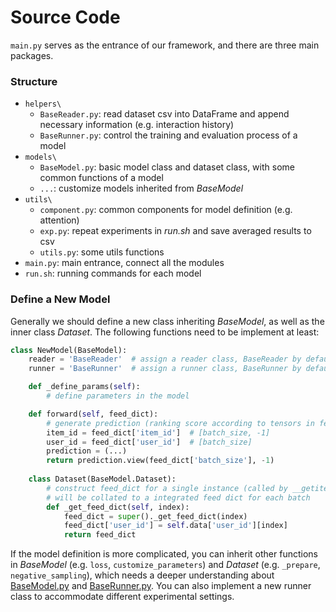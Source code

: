 # Source Code	

`main.py` serves as the entrance of our framework, and there are three main packages. 

### Structure

- `helpers\`
  - `BaseReader.py`: read dataset csv into DataFrame and append necessary information (e.g. interaction history)
  - `BaseRunner.py`: control the training and evaluation process of a model
- `models\`
  - `BaseModel.py`: basic model class and dataset class, with some common functions of a model
  - `...`: customize models inherited from *BaseModel*
- `utils\`
  - `component.py`: common components for model definition (e.g. attention)
  - `exp.py`: repeat experiments in *run.sh* and save averaged results to csv 
  - `utils.py`: some utils functions
- `main.py`: main entrance, connect all the modules
- `run.sh`: running commands for each model



### Define a New Model

Generally we should define a new class inheriting *BaseModel*, as well as the inner class *Dataset*. The following functions need to be implement at least:

```python
class NewModel(BaseModel):
    reader = 'BaseReader'  # assign a reader class, BaseReader by default
    runner = 'BaseRunner'  # assign a runner class, BaseRunner by default

    def _define_params(self):
        # define parameters in the model

    def forward(self, feed_dict):
        # generate prediction (ranking score according to tensors in feed_dict)
        item_id = feed_dict['item_id']  # [batch_size, -1]
        user_id = feed_dict['user_id']  # [batch_size]
        prediction = (...)
        return prediction.view(feed_dict['batch_size'], -1)
    
    class Dataset(BaseModel.Dataset):
        # construct feed_dict for a single instance (called by __getitem__)
        # will be collated to a integrated feed dict for each batch
        def _get_feed_dict(self, index):
            feed_dict = super()._get_feed_dict(index)
            feed_dict['user_id'] = self.data['user_id'][index]
            return feed_dict
```



If the model definition is more complicated, you can inherit other functions in *BaseModel* (e.g. `loss`, `customize_parameters`) and *Dataset* (e.g. `_prepare`, `negative_sampling`), which needs a deeper understanding about [BaseModel.py](https://github.com/THUwangcy/ReChorus/tree/master/src/models/BaseModel.py) and [BaseRunner.py](https://github.com/THUwangcy/ReChorus/tree/master/src/helpers/BaseRunner.py). You can also implement a new runner class to accommodate different experimental settings.

